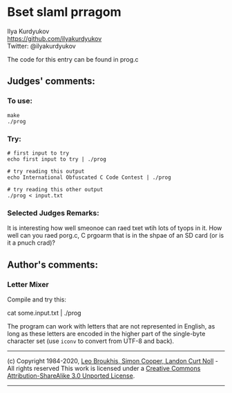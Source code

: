 # Bset slaml prragom

Ilya Kurdyukov  
<https://github.com/ilyakurdyukov>  
Twitter: @ilyakurdyukov  


The code for this entry can be found in prog.c

## Judges' comments:
### To use:

    make
    ./prog

### Try:

    # first input to try
    echo first input to try | ./prog

    # try reading this output
    echo International Obfuscated C Code Contest | ./prog

    # try reading this other output
    ./prog < input.txt

### Selected Judges Remarks:

It is interesting how well smeonoe can raed txet wtih lots of tyops in it.
How well can you raed porg.c, C prgoarm that is in the shpae of an SD card (or
is it a pnuch crad)?

## Author's comments:
### Letter Mixer ###

Compile and try this:

cat some.input.txt | ./prog

The program can work with letters that are not represented in English, as long as these letters are encoded in the higher part of the single-byte character set (use `iconv` to convert from UTF-8 and back).

-----------------------------------------------------------------------------------------------------
(c) Copyright 1984-2020, [Leo Broukhis, Simon Cooper, Landon Curt Noll][judges] - All rights reserved
This work is licensed under a [Creative Commons Attribution-ShareAlike 3.0 Unported License][cc].

[judges]: http://www.ioccc.org/judges.html
[cc]: http://creativecommons.org/licenses/by-sa/3.0/
-----------------------------------------------------------------------------------------------------
